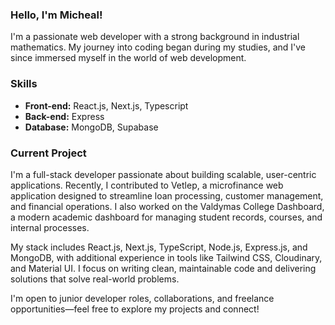 
### Hello, I'm Micheal!

I'm a passionate web developer with a strong background in industrial mathematics. My journey into coding began during my studies, and I've since immersed myself in the world of web development.

### Skills

- **Front-end:** React.js, Next.js, Typescript 
- **Back-end:** Express
- **Database:** MongoDB, Supabase 

### Current Project

I'm a full-stack developer passionate about building scalable, user-centric applications. Recently, I contributed to Vetlep, a microfinance web application designed to streamline loan processing, customer management, and financial operations. I also worked on the Valdymas College Dashboard, a modern academic dashboard for managing student records, courses, and internal processes.

My stack includes React.js, Next.js, TypeScript, Node.js, Express.js, and MongoDB, with additional experience in tools like Tailwind CSS, Cloudinary, and Material UI. I focus on writing clean, maintainable code and delivering solutions that solve real-world problems.

I'm open to junior developer roles, collaborations, and freelance opportunities—feel free to explore my projects and connect!

<!--
**mickelodeon00/mickelodeon00** is a ✨ _special_ ✨ repository because its `README.md` (this file) appears on your GitHub profile.

Here are some ideas to get you started:

- 🔭 I’m currently working on ...
- 🌱 I’m currently learning ...
- 👯 I’m looking to collaborate on ...
- 🤔 I’m looking for help with ...
- 💬 Ask me about ...
- 📫 How to reach me: ...
- 😄 Pronouns: ...
- ⚡ Fun fact: ...
-->
